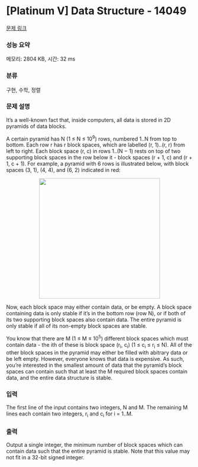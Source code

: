 # [Platinum V] Data Structure - 14049 

[문제 링크](https://www.acmicpc.net/problem/14049) 

### 성능 요약

메모리: 2804 KB, 시간: 32 ms

### 분류

구현, 수학, 정렬

### 문제 설명

<p>It’s a well-known fact that, inside computers, all data is stored in 2D pyramids of data blocks.</p>

<p>A certain pyramid has N (1 ≤ N ≤ 10<sup>9</sup>) rows, numbered 1..N from top to bottom. Each row r has r block spaces, which are labelled (r, 1)..(r, r) from left to right. Each block space (r, c) in rows 1..(N − 1) rests on top of two supporting block spaces in the row below it - block spaces (r + 1, c) and (r + 1, c + 1). For example, a pyramid with 6 rows is illustrated below, with block spaces (3, 1), (4, 4), and (6, 2) indicated in red:</p>

<p style="text-align: center;"><img alt="" src="https://upload.acmicpc.net/20dc9db9-94fe-43cf-be09-0e93111fe162/-/preview/" style="width: 327px; height: 325px;"></p>

<p>Now, each block space may either contain data, or be empty. A block space containing data is only stable if it’s in the bottom row (row N), or if both of its two supporting block spaces also contain data. The entire pyramid is only stable if all of its non-empty block spaces are stable.</p>

<p>You know that there are M (1 ≤ M ≤ 10<sup>5</sup>) different block spaces which must contain data - the ith of these is block space (r<sub>i</sub>, c<sub>i</sub>) (1 ≤ c<sub>i</sub> ≤ r<sub>i</sub> ≤ N). All of the other block spaces in the pyramid may either be filled with abitrary data or be left empty. However, everyone knows that data is expensive. As such, you’re interested in the smallest amount of data that the pyramid’s block spaces can contain such that at least the M required block spaces contain data, and the entire data structure is stable.</p>

### 입력 

 <p>The first line of the input contains two integers, N and M. The remaining M lines each contain two integers, r<sub>i</sub> and c<sub>i</sub> for i = 1..M.</p>

### 출력 

 <p>Output a single integer, the minimum number of block spaces which can contain data such that the entire pyramid is stable. Note that this value may not fit in a 32-bit signed integer.</p>

